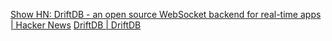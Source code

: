 
[Show HN: DriftDB - an open source WebSocket backend for real-time apps | Hacker News](https://news.ycombinator.com/item?id=34639728)
[DriftDB | DriftDB](https://driftdb.com/)
